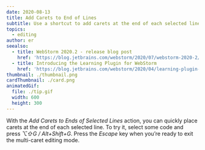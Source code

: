 ```yaml
---
date: 2020-08-13
title: Add Carets to End of Lines
subtitle: Use a shortcut to add carets at the end of each selected line.
topics:
  - editing
author: er
seealso:
  - title: WebStorm 2020.2 - release blog post
    href: 'https://blog.jetbrains.com/webstorm/2020/07/webstorm-2020-2/#code_editing'
  - title: Introducing the Learning Plugin for WebStorm
    href: 'https://blog.jetbrains.com/webstorm/2020/04/learning-plugin-for-webstorm/'
thumbnail: ./thumbnail.png
cardThumbnail: ./card.png
animatedGif:
  file: ./tip.gif
  width: 600
  height: 300
---
```

With the *Add Carets to Ends of Selected Lines* action, you can quickly place carets at the end of each selected line. To try it, select some code and press *⌥⇧G / Alt+Shift+G*. Press the *Escape* key when you’re ready to exit the multi-caret editing mode.
